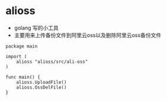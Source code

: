# alioss

- golang 写的小工具
- 主要用来上传备份文件到阿里云oss以及删除阿里云oss备份文件

```golang
package main

import (
    alioss "alioss/src/ali-oss"
)

func main() {
    alioss.UploadFile()
    alioss.OssDelFile()
}
```
